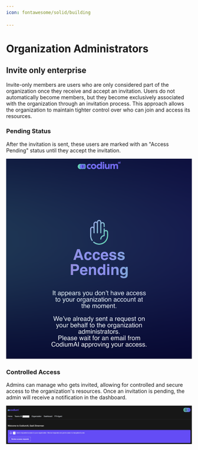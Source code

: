 ```yaml
---
icon: fontawesome/solid/building

---
```


# Organization Administrators

## Invite only enterprise

Invite-only members are users who are only considered part of the organization once they receive and accept an invitation. Users do not automatically become members, but they become exclusively associated with the organization through an invitation process. This approach allows the organization to maintain tighter control over who can join and access its resources.


### Pending Status

After the invitation is sent, these users are  marked with an "Access Pending" status until they accept the invitation. 


![subscription](../assets/access.png)


### Controlled Access

 Admins can manage who gets invited, allowing for controlled and secure access to the organization's resources. Once an invitation is pending, the admin will receive a notification in the dashboard.

![subscription](../assets/invitation.png)